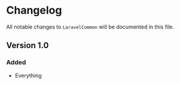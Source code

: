 # Changelog

All notable changes to `LaravelCommon` will be documented in this file.

## Version 1.0

### Added
- Everything
